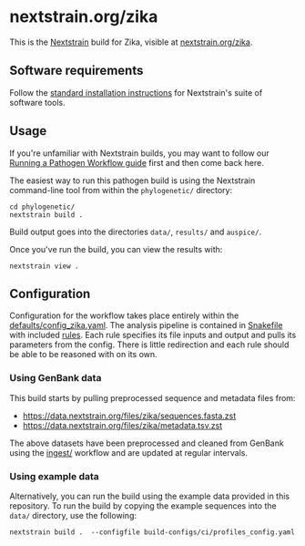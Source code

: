 # nextstrain.org/zika

This is the [Nextstrain](https://nextstrain.org) build for Zika, visible at
[nextstrain.org/zika](https://nextstrain.org/zika).

## Software requirements

Follow the [standard installation instructions](https://docs.nextstrain.org/en/latest/install.html)
for Nextstrain's suite of software tools.

## Usage

If you're unfamiliar with Nextstrain builds, you may want to follow our
[Running a Pathogen Workflow guide][] first and then come back here.

The easiest way to run this pathogen build is using the Nextstrain
command-line tool from within the `phylogenetic/` directory:

    cd phylogenetic/
    nextstrain build .

Build output goes into the directories `data/`, `results/` and `auspice/`.

Once you've run the build, you can view the results with:

    nextstrain view .

## Configuration

Configuration for the workflow takes place entirely within the [defaults/config_zika.yaml](defaults/config_zika.yaml).
The analysis pipeline is contained in [Snakefile](Snakefile) with included [rules](rules).
Each rule specifies its file inputs and output and pulls its parameters from the config.
There is little redirection and each rule should be able to be reasoned with on its own.

### Using GenBank data

This build starts by pulling preprocessed sequence and metadata files from:

* https://data.nextstrain.org/files/zika/sequences.fasta.zst
* https://data.nextstrain.org/files/zika/metadata.tsv.zst

The above datasets have been preprocessed and cleaned from GenBank using the
[ingest/](../ingest/) workflow and are updated at regular intervals.

### Using example data

Alternatively, you can run the build using the
example data provided in this repository.  To run the build by copying the
example sequences into the `data/` directory, use the following:

    nextstrain build .  --configfile build-configs/ci/profiles_config.yaml

[Nextstrain]: https://nextstrain.org
[augur]: https://docs.nextstrain.org/projects/augur/en/stable/
[auspice]: https://docs.nextstrain.org/projects/auspice/en/stable/index.html
[Installing Nextstrain guide]: https://docs.nextstrain.org/en/latest/install.html
[Running a Pathogen Workflow guide]: https://docs.nextstrain.org/en/latest/tutorials/running-a-workflow.html
